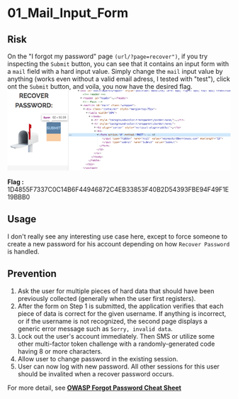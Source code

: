 # 01_Mail_Input_Form

## Risk
On the "I forgot my password" page ```(url/?page=recover")```, if you try inspecting the ```Submit``` button, you can see that it contains an input form with a ```mail``` field with a hard input value.
Simply change the ```mail``` input value by anything (works even without a valid email adress, I tested with "test"), click ont the ```Submit``` button, and voila, you now have the desired flag.
![Email_Input_Form](../../Docs/images/01/Email_Input_Form.png)

**Flag :** 1D4855F7337C0C14B6F44946872C4EB33853F40B2D54393FBE94F49F1E19BBB0

## Usage

I don't really see any interesting use case here, except to force someone to create a new password for his account depending on how ```Recover Password``` is handled.

## Prevention
1. Ask the user for multiple pieces of hard data that should have been previously collected (generally when the user first registers).
2. After the form on Step 1 is submitted, the application verifies that each piece of data is correct for the given username. If anything is incorrect, or if the username is not recognized, the second page displays a generic error message such as ```Sorry, invalid data```.
3. Lock out the user's account immediately. Then SMS or utilize some other multi-factor token challenge with a randomly-generated code having 8 or more characters.
4. Allow user to change password in the existing session.
5. User can now log with new password.
All other sessions for this user should be invalited when a recover password occurs.

For more detail, see [**OWASP Forgot Password Cheat Sheet**](https://github.com/OWASP/CheatSheetSeries/blob/master/cheatsheets/Forgot_Password_Cheat_Sheet.md)
